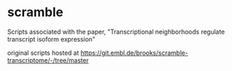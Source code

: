 # scramble
Scripts associated with the paper, "Transcriptional neighborhoods regulate transcript isoform expression"

original scripts hosted at https://git.embl.de/brooks/scramble-transcriptome/-/tree/master
